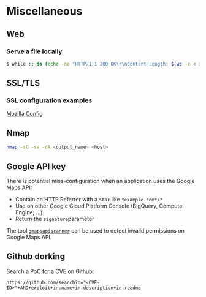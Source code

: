 Miscellaneous
============

## Web
### Serve a file locally

```bash
$ while :; do (echo -ne "HTTP/1.1 200 OK\r\nContent-Length: $(wc -c < index.html)\r\n\r\n"; cat index.html) | nc -l -p 8080; done
```

## SSL/TLS

### SSL configuration examples

[Mozilla Config](https://ssl-config.mozilla.org/)


## Nmap

```bash
nmap -sC -sV -oA <output_name> <host>
```


## Google API key
There is potential miss-configuration when an application uses the Google Maps API:

- Contain an HTTP Referrer with a `star` like `*example.com*/*`
- Use on other Google Cloud Platform Console (BigQuery, Compute Engine, ...)
- Return the `signature`parameter


The tool [`gmapsapiscanner`](https://github.com/ozguralp/gmapsapiscanner) can be
used to detect invalid permissions on Google Maps API.


## Github dorking

Search a PoC for a CVE on Github:

```
https://github.com/search?q="<CVE-ID>"+AND+exploit+in:name+in:description+in:readme
```